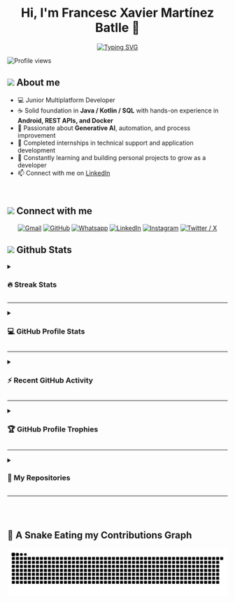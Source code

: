                                                                                     
<h1 align="center">Hi, I'm Francesc Xavier Martínez Batlle 👋</h1>

<div align="center">

<!-- Subtítulo animado que rota entre dos frases -->
[![Typing SVG](https://readme-typing-svg.demolab.com?font=Fira+Code&weight=700&size=26&pause=1200&center=true&vCenter=true&width=700&color=F7D747&lines=Junior+Multiplataform+Developer;IA+Generative)](https://git.io/typing-svg)

</div>

![Profile views](https://komarev.com/ghpvc/?username=xavki&label=Profile%20views&color=0e75b6&style=flat)


## <picture><img src = "https://github.com/7oSkaaa/7oSkaaa/blob/main/Images/about_me.gif?raw=true" width = 50px></picture> About me
- 💻 Junior Multiplatform Developer  
- ☕ Solid foundation in **Java / Kotlin / SQL** with hands-on experience in **Android, REST APIs, and Docker**  
- 🧠 Passionate about **Generative AI**, automation, and process improvement  
- 🧩 Completed internships in technical support and application development  
- 🚀 Constantly learning and building personal projects to grow as a developer  
- 📫 Connect with me on [LinkedIn](https://www.linkedin.com/in/xavi-martinez-7bb160182/)
<br>

## <picture> <img src="https://github.com/7oSkaaa/7oSkaaa/blob/main/Images/Connect-with-me.gif?raw=true" width="100px"> </picture> Connect with me
<p align="center">
	<a href="mailto:xavimb04@gmail.com"><img img src="https://img.shields.io/badge/gmail-%23EA4335.svg?style=plastic&logo=gmail&logoColor=white" alt="Gmail"/></a>
	<a href="https://github.com/xavki"><img src="https://img.shields.io/badge/github-%23181717.svg?style=plastic&logo=github&logoColor=white" alt="GitHub"/></a>
	<a href="https://wa.me/34640606054"><img src="https://img.shields.io/badge/whatsapp-%2325D366.svg?style=plastic&logo=whatsapp&logoColor=white" alt="Whatsapp"/></a>
	<a href="www.linkedin.com/in/xavi-martinez-dev"><img src="https://img.shields.io/badge/linkedin-%230A66C2.svg?style=plastic&logo=linkedin&logoColor=white" alt="LinkedIn"/></a>
	<a href="https://www.instagram.com/xavi.m.b_/"><img src="https://img.shields.io/badge/instagram-%23E4405F.svg?style=plastic&logo=instagram&logoColor=white" alt="Instagram"/></a>
  <a href="https://x.com/Xavimb04" target="_blank"><img src="https://img.shields.io/badge/Twitter%20(X)-%23000000.svg?style=plastic&logo=x&logoColor=white" alt="Twitter / X"/></a>
</p>


## <picture> <img src = "https://github.com/7oSkaaa/7oSkaaa/blob/main/Images/Statistics.gif?raw=true" width = 50px>  </picture> Github Stats

<!-- 🔥 STREAK STATS -->
<details><summary><h3> 🔥 Streak Stats</h3></summary>

----

<p align="center">
  <img src="https://github-readme-streak-stats.herokuapp.com/?user=xavki&theme=tokyonight_duo" alt="xavki streak stats" />
</p>

</details>

---

<!-- 💻 GITHUB STATS -->
<details><summary><h3>💻 GitHub Profile Stats</h3></summary>

----

<p align="center">
  <a href="https://github.com/anuraghazra/github-readme-stats">
    <img alt="xavki's GitHub Stats" src="https://github-readme-stats.vercel.app/api?username=xavki&show_icons=true&count_private=true&locale=en&theme=tokyonight&layout=compact" height="230px"/>
  </a>
  <img src="https://github-readme-stats.vercel.app/api/top-langs?username=xavki&langs_count=10&show_icons=true&locale=en&theme=tokyonight" alt="xavki" height="230px"/>
  <br/>
  <b>Note:</b> Top languages only indicate the languages of my public repositories — not skill level.
</p>

</details>

---

<!-- ⚡ ACTIVITY GRAPH -->
<details><summary><h3>⚡ Recent GitHub Activity</h3></summary>

----

[![xavki's github activity graph](https://github-readme-activity-graph.vercel.app/graph?username=xavki&theme=github)](https://github.com/xavki/github-readme-activity-graph)

</details>

---

<!-- 🏆 TROPHIES -->
<details><summary><h3>🏆 GitHub Profile Trophies</h3></summary>

----

<p align="center">
  <a href="https://github.com/ryo-ma/github-profile-trophy">
    <img src="https://github-profile-trophy.vercel.app/?username=xavki&layout=compact&theme=tokyonight&column=4&margin-w=15&margin-h=15" alt="xavki trophies" />
  </a>
</p>

<!-- Si usas Holopin, añade esto y cambia el usuario -->
<!-- [![@xavki's Holopin board](https://holopin.io/api/user/board?user=xavki)](https://holopin.io/@xavki) -->

</details>

---

<details><summary><h3>📁 My Repositories</h3></summary>

----

<div align="center">
  <p>

  <!-- 🔹 X-O-Agenda -->
  <a href="https://github.com/xavki/X-O-Agenda">
    <img src="https://github-readme-stats.vercel.app/api/pin/?username=xavki&repo=X-O-Agenda&theme=tokyonight" alt="X-O-Agenda" />
  </a>

  <!-- 🔹 Jocs -->
  <a href="https://github.com/xavki/Jocs">
    <img src="https://github-readme-stats.vercel.app/api/pin/?username=xavki&repo=Jocs&theme=tokyonight" alt="Jocs" />
  </a>

  <!-- 🔹 Reproductor de música -->
  <a href="https://github.com/xavki/reproductor-de-musica">
    <img src="https://github-readme-stats.vercel.app/api/pin/?username=xavki&repo=reproductor-de-musica&theme=tokyonight" alt="Reproductor de música" />
  </a>

  <!-- 🔹 Portfolio Web -->
  <a href="https://github.com/xavki/Portfolio-Web">
    <img src="https://github-readme-stats.vercel.app/api/pin/?username=xavki&repo=Portfolio&theme=tokyonight" alt="Portfolio Web" />
  </a>

  </p>

</div>

</details>

----
<br><br>


<!--![Metrics](https://github.com/xavki/xavki/blob/main/github-metrics.svg)-->




## 🐍 A Snake Eating my Contributions Graph
	
<p align = "center">
	<img src = "https://github.com/7oSkaaa/7oSkaaa/blob/output/github-contribution-grid-snake.svg?" alt = "Snake Game"/>
</p>


